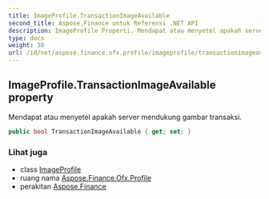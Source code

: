 ```yaml
---
title: ImageProfile.TransactionImageAvailable
second_title: Aspose.Finance untuk Referensi .NET API
description: ImageProfile Properti. Mendapat atau menyetel apakah server mendukung gambar transaksi.
type: docs
weight: 30
url: /id/net/aspose.finance.ofx.profile/imageprofile/transactionimageavailable/
---
```

## ImageProfile.TransactionImageAvailable property

Mendapat atau menyetel apakah server mendukung gambar transaksi.

```csharp
public bool TransactionImageAvailable { get; set; }
```

### Lihat juga

* class [ImageProfile](../)
* ruang nama [Aspose.Finance.Ofx.Profile](../../imageprofile/)
* perakitan [Aspose.Finance](../../../)


